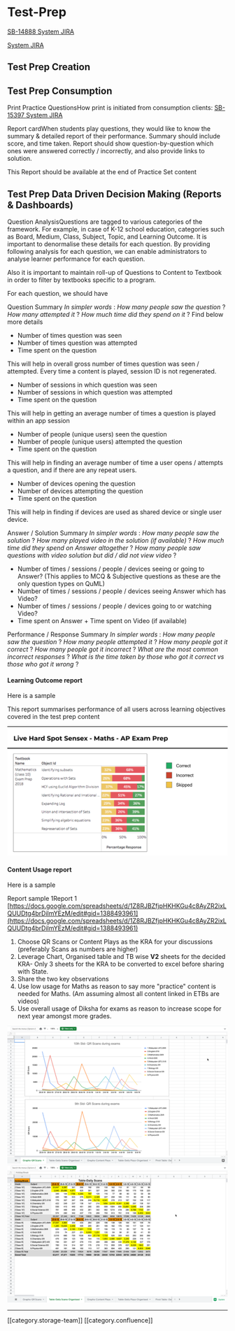 # Test-Prep

[SB-14888 System JIRA](https://browse/SB-14888)

[System JIRA](https://browse/)

## Test Prep Creation

## Test Prep Consumption

Print Practice QuestionsHow print is initiated from consumption clients: [SB-15397 System JIRA](https://browse/SB-15397)

Report cardWhen students play questions, they would like to know the summary & detailed report of their performance. Summary should include score, and time taken. Report should show question-by-question which ones were answered correctly / incorrectly, and also provide links to solution.

This Report should be available at the end of Practice Set content

## Test Prep Data Driven Decision Making (Reports & Dashboards)

Question AnalysisQuestions are tagged to various categories of the framework. For example, in case of K-12 school education, categories such as Board, Medium, Class, Subject, Topic, and Learning Outcome. It is important to denormalise these details for each question. By providing following analysis for each question, we can enable administrators to analyse learner performance for each question.

Also it is important to maintain roll-up of Questions to Content to Textbook in order to filter by textbooks specific to a program.

For each question, we should have

Question Summary _In simpler words_ : _How many people saw the question_ ? _How many attempted it_ ? _How much time did they spend on it_ ? Find below more details

* Number of times question was seen
* Number of times question was attempted
* Time spent on the question

This will help in overall gross number of times question was seen / attempted. Every time a content is played, session ID is not regenerated.

* Number of sessions in which question was seen
* Number of sessions in which question was attempted
* Time spent on the question

This will help in getting an average number of times a question is played within an app session

* Number of people (unique users) seen the question
* Number of people (unique users) attempted the question
* Time spent on the question

This will help in finding an average number of time a user opens / attempts a question, and if there are any repeat users.

* Number of devices opening the question
* Number of devices attempting the question
* Time spent on the question

This will help in finding if devices are used as shared device or single user device.

Answer / Solution Summary _In simpler words_ : _How many people saw the solution_ ? _How many played video in the solution (if available)_ ? _How much time did they spend on Answer altogether_ ? _How many people saw questions with video solution but did / did not view video_ ?

* Number of times / sessions / people / devices seeing or going to Answer? (This applies to MCQ & Subjective questions as these are the only question types on QuML)
* Number of times / sessions / people / devices seeing Answer which has Video?
* Number of times / sessions / people / devices going to or watching Video?
* Time spent on Answer + Time spent on Video (if available)

Performance / Response Summary _In simpler words_ : _How many people saw the question_ ? _How many people attempted it_ ? _How many people got it correct_ ? _How many people got it incorrect_ ? _What are the most common incorrect responses_ ? _What is the time taken by those who got it correct vs those who got it wrong_ ?

#### Learning Outcome report

Here is a sample

This report summarises performance of all users across learning objectives covered in the test prep content

![](../../../../PRD/prd-ed-td-req-ind/images/storage/image-20191018-084831.png)

#### Content Usage report

Here is a sample

Report sample 1Report 1 [https://docs.google.com/spreadsheets/d/1Z8RJBZfjpHKHKGu4c8AyZR2ixLQUUDtg4brDilmYEzM/edit#gid=1388493961](https://docs.google.com/spreadsheets/d/1Z8RJBZfjpHKHKGu4c8AyZR2ixLQUUDtg4brDilmYEzM/edit#gid=1388493961)

1. Choose QR Scans or Content Plays as the KRA for your discussions (preferably Scans as numbers are higher)
2. Leverage Chart, Organised table and TB wise **V2** sheets for the decided KRA- Only 3 sheets for the KRA to be converted to excel before sharing with State.
3. Share the two key observations
4. Use low usage for Maths as reason to say more "practice" content is needed for Maths. (Am assuming almost all content linked in ETBs are videos)
5. Use overall usage of Diksha for exams as reason to increase scope for next year amongst more grades.

![](<../../../../PRD/prd-ed-td-req-ind/images/storage/Screenshot 2019-09-18 at 12.14.56.png>) ![](<../../../../PRD/prd-ed-td-req-ind/images/storage/Screenshot 2019-09-18 at 12.15.05.png>)

***

\[\[category.storage-team]] \[\[category.confluence]]
